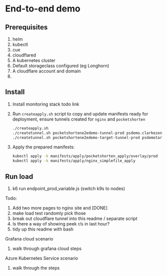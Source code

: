 # End-to-end demo

## Prerequisites

1. helm
2. kubectl
3. cue
4. cloudflared
5. A kubernetes cluster
6. Default storageclass configured (eg Longhorn)
7. A cloudflare account and domain
8.

## Install

1. Install monitoring stack todo link
2. Run `createapply.sh` script to copy and update manifests ready for deployment, ensure tunnels created for `nginx` and `pocketshorten`

   ```bash
   ./createapply.sh
   ./createtunnel.sh pocketshortene2edemo-tunnel-prod psdemo.clarkezone.dev manifests/apply/pocketshorten_apply/overlay/prod
   ./createtunnel.sh pocketshortene2edemo-target-tunnel-prod psdemotarget.clarkezone.dev manifests/apply/nginx_simplefile_apply
   ```

3. Apply the prepared manifests:

   ```bash
   kubectl apply -k manifests/apply/pocketshorten_apply/overlay/prod
   kubectl apply -k manifests/apply/nginx_simplefile_apply
   ```

## Run load

1. k6 run endpoint_prod_variable.js (switch k9s to nodes)

Todo:

1. Add two more pages to nginx site and [DONE]
2. make load test randomly pick those
3. break out cloudflare tunnel into this readme / separate script
4. Is there a way of showing peek r/s in last hour?
5. tidy up this readme with bash

Grafana cloud scenario

1. walk through grafana cloud steps

Azure Kubernetes Service scenario

1. walk through the steps
